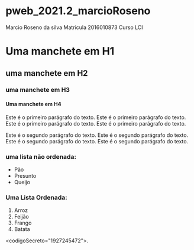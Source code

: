# pweb_2021.2_marcioRoseno
 Marcio Roseno da silva Matricula 2016010873 Curso LCI
<html>
<meta charset="utf-8">
<head>
<h1> Uma manchete em H1 </h1>
</head>
<body>
<h2> uma manchete em H2 </h2>
</body>
<h3> uma manchete em H3 </h3>
</body>
<h4> Uma manchete em H4 </h4>
</body>

<p>Este é o primeiro parágrafo do texto. Este é o primeiro parágrafo do texto.
  Este é o primeiro parágrafo do texto. Este é o primeiro parágrafo do texto.</p>
<body>

<p>Este é o segundo parágrafo do texto. Este é o segundo parágrafo do texto.
  Este é o segundo parágrafo do texto. Este é o segundo parágrafo do texto.</p>
<body>

<body>
        <h3>uma lista não ordenada:</h3>
        <ul>
            <li>Pão</li>
            <li>Presunto</li>
            <li>Queijo</li>
        </ul>
    </body>
<h3> Uma Lista Ordenada:</h3>
<ol>
<li>Arroz</li>
<li>Feijão</li>
<li>Frango</li>
<li>Batata</li>
</ol>

<codigoSecreto="1927245472">.
</html>
